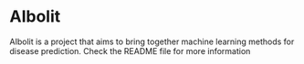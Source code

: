 # AIbolit
AIbolit is a project that aims to bring together machine learning methods for disease prediction. Check the README file for more information
